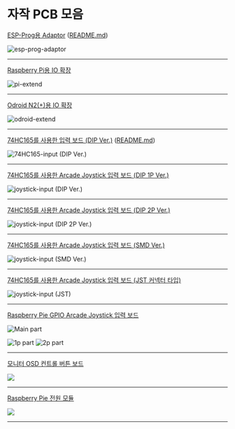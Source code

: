 # 자작 PCB 모음

[ESP-Prog용 Adaptor](esp-prog-adaptor/) 
([README.md](esp-prog-adaptor/README.md))

![esp-prog-adaptor](esp-prog-adaptor/images/sample_01.jpg)

---

[Raspberry Pi용 IO 확장](https://github.com/amos42/pcb_gpio_extend/tree/master/rasp_gpio_extend/)

![pi-extend](https://github.com/amos42/pcb_gpio_extend/raw/master/rasp_gpio_extend/images/sample_01.jpg)

---

[Odroid N2(+)용 IO 확장](https://github.com/amos42/pcb_gpio_extend/tree/master/odroid_gpio_extend/)

![odroid-extend](https://github.com/amos42/pcb_gpio_extend/raw/master/odroid_gpio_extend/images/sample_01.jpg)

---

[74HC165를 사용한 입력 보드 (DIP Ver.)](input-74hc165/)
([README.md](input-74hc165/README.md))

![74HC165-input (DIP Ver.)](input-74hc165/images/sample_01.jpg)

---

[74HC165를 사용한 Arcade Joystick 입력 보드 (DIP 1P Ver.)](https://github.com/amos42/pcb_joystick_input/tree/master/joystick_74hc165_input_1p/)

![joystick-input (DIP Ver.)](https://github.com/amos42/pcb_joystick_input/raw/master/joystick_74hc165_input_1p/images/sample_01.jpg)

---

[74HC165를 사용한 Arcade Joystick 입력 보드 (DIP 2P Ver.)](https://github.com/amos42/pcb_joystick_input/tree/master/joystick_74hc165_input/)

![joystick-input (DIP 2P Ver.)](https://github.com/amos42/pcb_joystick_input/raw/master/joystick_74hc165_input/images/sample_01.jpg)

---

[74HC165를 사용한 Arcade Joystick 입력 보드 (SMD Ver.)](https://github.com/amos42/pcb_joystick_input/tree/master/joystick_74hc165_input_smd/)

![joystick-input (SMD Ver.)](https://github.com/amos42/pcb_joystick_input/raw/master/joystick_74hc165_input_smd/images/sample_01.jpg)

---

[74HC165를 사용한 Arcade Joystick 입력 보드 (JST 커넥터 타입)](https://github.com/amos42/pcb_joystick_input/tree/master/joystick_74hc165_input_jst/)

![joystick-input (JST)](https://github.com/amos42/pcb_joystick_input/raw/master/joystick_74hc165_input_jst/images/sample_01.jpg)

---

[Raspberry Pie GPIO Arcade Joystick 입력 보드](https://github.com/amos42/pcb_joystick_input/tree/master/joystick_gpio_input/)

![Main part](https://github.com/amos42/pcb_joystick_input/raw/master/joystick_gpio_input/joystick_gpio_input_main_part/images/joystick_gpio_input_main_part_sample_image_1.jpg)

![1p part](https://github.com/amos42/pcb_joystick_input/raw/master/joystick_gpio_input/joystick_gpio_input_1p_rasp_part/images/joystick_gpio_input_1p_rasp_part_sample_image_1.jpg)
![2p part](https://github.com/amos42/pcb_joystick_input/raw/master/joystick_gpio_input/joystick_gpio_input_2p_rasp_part/images/joystick_gpio_input_2p_rasp_part_sample_image_1.jpg)

---

[모니터 OSD 컨트롤 버튼 보드](https://github.com/amos42/pcb_monitor_osd_control/)

![](https://github.com/amos42/pcb_monitor_osd_control/raw/master/monitor_osd_control/images/sample_01.jpg)

---

[Raspberry Pie 전원 모듈](https://github.com/amos42/pcb_rasp_power_module/)

![](https://github.com/amos42/pcb_rasp_power_module/raw/master/rasp_power_module/images/rasp_power_module.jpg)

---

